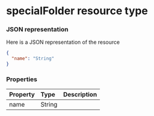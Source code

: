 # specialFolder resource type



### JSON representation

Here is a JSON representation of the resource

```json
{
  "name": "String"
}

```
### Properties
| Property	   | Type	|Description|
|:---------------|:--------|:----------|
|name|String||

<!-- uuid: 7f414bb3-a303-413d-9514-9ea5ab90d99b
2015-10-09 18:21:34 UTC -->